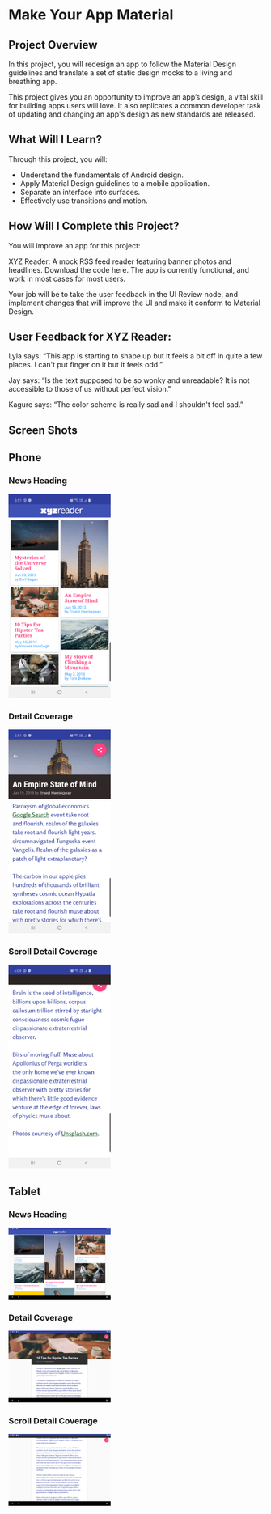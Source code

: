 # Make Your App Material

## Project Overview

In this project, you will redesign an app to follow the Material Design guidelines and translate a set of static design mocks to a living and breathing app.

This project gives you an opportunity to improve an app’s design, a vital skill for building apps users will love. It also replicates a common developer task of updating and changing an app's design as new standards are released.

## What Will I Learn?

Through this project, you will:

* Understand the fundamentals of Android design.
* Apply Material Design guidelines to a mobile application.
* Separate an interface into surfaces.
* Effectively use transitions and motion.

## How Will I Complete this Project?

You will improve an app for this project:

XYZ Reader: A mock RSS feed reader featuring banner photos and headlines. Download the code here.
The app is currently functional, and work in most cases for most users.

Your job will be to take the user feedback in the UI Review node, and implement changes that will improve the UI and make it conform to Material Design.

## User Feedback for XYZ Reader:

Lyla says:
“This app is starting to shape up but it feels a bit off in quite a few places. I can't put finger on it but it feels odd.”

Jay says:
“Is the text supposed to be so wonky and unreadable? It is not accessible to those of us without perfect vision."

Kagure says:
“The color scheme is really sad and I shouldn't feel sad.”

## Screen Shots
## Phone
### News Heading
<img src="https://github.com/Suparna-here/XYZReader/blob/master/ScreenShots/Phone/NewsHeading.png" width="40%" />

### Detail Coverage
<img src="https://github.com/Suparna-here/XYZReader/blob/master/ScreenShots/Phone/DetailCoverage.png" width="40%" />

### Scroll Detail Coverage
<img src="https://github.com/Suparna-here/XYZReader/blob/master/ScreenShots/Phone/ScrollDetailCoverage.png" width="40%" />

## Tablet
### News Heading
<img src="https://github.com/Suparna-here/XYZReader/blob/master/ScreenShots/Tablet/NewsHeading.png" width="40%" />

### Detail Coverage
<img src="https://github.com/Suparna-here/XYZReader/blob/master/ScreenShots/Tablet/DetailCoverage.png" width="40%" />

### Scroll Detail Coverage
<img src="https://github.com/Suparna-here/XYZReader/blob/master/ScreenShots/Tablet/ScrollDetailCoverage.png" width="40%" />


